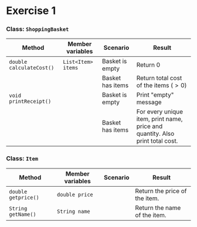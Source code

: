 # Exercise 1

### Class: `ShoppingBasket`

| Method                   | Member variables    | Scenario          | Result                                                                        |
|--------------------------|---------------------|-------------------|-------------------------------------------------------------------------------|
| `double calculateCost()` | `List<Item> items`  | Basket is empty   | Return $0$                                                                    |
|                          |                     | Basket has items  | Return total cost of the items ($>0$)                                         |
| `void printReceipt()`    |                     | Basket is empty   | Print "empty" message                                                         |
|                          |                     | Basket has items  | For every unique item, print name, price and quantity. Also print total cost. |

### Class: `Item`

| Method              | Member variables | Scenario | Result                        |
|---------------------|------------------|----------|-------------------------------|
| `double getprice()` | `double price`   |          | Return the price of the item. |
| `String getName()`  | `String name`    |          | Return the name of the item.  |


